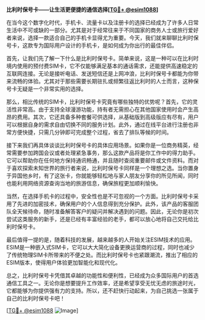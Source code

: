 **比利时保号卡——让生活更便捷的通信选择[[TG💪+ @esim1088](https://t.me/s/esim1088)]**

在当今这个数字化时代，手机卡、流量卡以及注册卡的选择已经成为了许多人日常生活中不可或缺的一部分。尤其是对于经常往来于不同国家的商务人士或旅行爱好者来说，选择一款适合自己的手机卡显得尤为重要。今天，我们就来聊聊比利时保号卡，这款专为国际用户设计的手机卡，是如何成为你出行的最佳伴侣。

首先，让我们先了解一下什么是比利时保号卡。简单来说，这是一种可以在比利时境内使用的预付费SIM卡，它不仅能够满足基本的通话需求，还能提供高速稳定的互联网连接。无论是接听电话、发送短信还是上网冲浪，比利时保号卡都能为你带来流畅的体验。尤其对于那些需要长期驻扎或频繁往返比利时的人士而言，这种保号卡无疑是一个非常实用的选择。

那么，相比传统的SIM卡，比利时保号卡究竟有哪些独特的优势呢？首先，它的灵活性非常高。由于支持全球漫游功能，持有者无需担心在其他国家使用时会产生高昂的费用。其次，它还具备多种套餐可供选择，从基础版到高级版应有尽有，用户可以根据自身的需求自由切换不同的服务计划。此外，通过在线平台进行注册也非常方便快捷，只需几分钟即可完成整个过程，省去了排队等候的时间。

接下来我们再具体谈谈比利时保号卡的具体应用场景。如果你是一位商务精英，经常需要参加跨国会议或者处理紧急事务，那么这款产品将是你工作中的得力助手。它可以帮助你在任何地方保持通讯畅通，并且随时查阅重要邮件或文件资料。而对于喜欢探索未知世界的旅行者来说，比利时保号卡同样是一个理想之选。当你置身于异国他乡时，有了这张卡，你就能够轻松地与家人朋友分享你的所见所闻，同时也能利用网络资源查询当地的旅游信息，确保旅程更加顺利愉快。

当然，在选择手机卡的过程中，安全性也是不可忽视的一个方面。比利时保号卡采用了先进的加密技术，确保用户的个人信息得到充分保护。此外，该产品的客服团队全天候待命，随时准备解答客户的疑问并解决遇到的问题。因此，无论你是初次尝试这类服务的新手，还是已经有丰富经验的老手，都可以放心地将自己交托给比利时保号卡。

最后值得一提的是，随着科技的发展，越来越多的人开始关注ESIM技术的应用。ESIM是一种嵌入式SIM卡，它可以大大简化设备更换运营商的过程，同时也减少了传统物理SIM卡所带来的不便之处。而比利时保号卡也紧跟潮流，推出了相应的ESIM版本，使得用户体验更加智能化和现代化。

总之，比利时保号卡凭借其卓越的功能性和便利性，已经成为众多国际用户的首选通信工具之一。无论你是想要提升工作效率，还是希望享受无忧无虑的旅途时光，它都能够为你提供强有力的支持。所以，还不赶快行动起来，为自己挑选一张属于自己的比利时保号卡吧！

[[TG💪+ @esim1088](https://t.me/s/esim1088) ![Image](https://i.postimg.cc/4NQfJmqS/Snipaste-2025-05-13-00-14-12.png)]